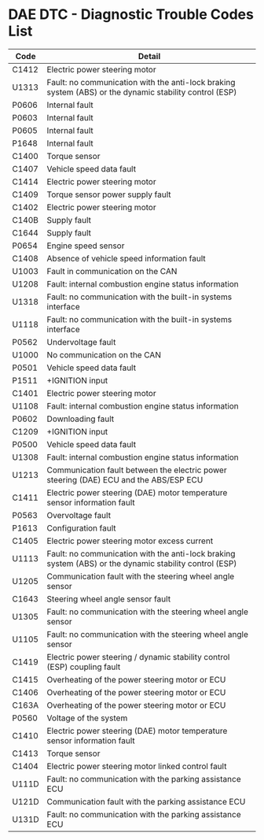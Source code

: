# DAE DTC - Diagnostic Trouble Codes List

| Code | Detail |
| - | - |
| C1412 | Electric power steering motor |
| U1313 | Fault: no communication with the anti-lock braking system (ABS) or the dynamic stability control (ESP) |
| P0606 | Internal fault |
| P0603 | Internal fault |
| P0605 | Internal fault |
| P1648 | Internal fault |
| C1400 | Torque sensor |
| C1407 | Vehicle speed data fault |
| C1414 | Electric power steering motor |
| C1409 | Torque sensor power supply fault |
| C1402 | Electric power steering motor |
| C140B | Supply fault |
| C1644 | Supply fault |
| P0654 | Engine speed sensor |
| C1408 | Absence of vehicle speed information fault |
| U1003 | Fault in communication on the CAN |
| U1208 | Fault: internal combustion engine status information |
| U1318 | Fault: no communication with the built-in systems interface |
| U1118 | Fault: no communication with the built-in systems interface |
| P0562 | Undervoltage fault |
| U1000 | No communication on the CAN |
| P0501 | Vehicle speed data fault |
| P1511 | +IGNITION input |
| C1401 | Electric power steering motor |
| U1108 | Fault: internal combustion engine status information |
| P0602 | Downloading fault |
| C1209 | +IGNITION input |
| P0500 | Vehicle speed data fault |
| U1308 | Fault: internal combustion engine status information |
| U1213 | Communication fault between the electric power steering (DAE) ECU and the ABS/ESP ECU |
| C1411 | Electric power steering (DAE) motor temperature sensor information fault |
| P0563 | Overvoltage fault |
| P1613 | Configuration fault |
| C1405 | Electric power steering motor excess current |
| U1113 | Fault: no communication with the anti-lock braking system (ABS) or the dynamic stability control (ESP) |
| U1205 | Communication fault with the steering wheel angle sensor |
| C1643 | Steering wheel angle sensor fault |
| U1305 | Fault: no communication with the steering wheel angle sensor |
| U1105 | Fault: no communication with the steering wheel angle sensor |
| C1419 | Electric power steering / dynamic stability control (ESP) coupling fault |
| C1415 | Overheating of the power steering motor or ECU |
| C1406 | Overheating of the power steering motor or ECU |
| C163A | Overheating of the power steering motor or ECU |
| P0560 | Voltage of the system |
| C1410 | Electric power steering (DAE) motor temperature sensor information fault |
| C1413 | Torque sensor |
| C1404 | Electric power steering motor linked control fault |
| U111D | Fault: no communication with the parking assistance ECU |
| U121D | Communication fault with the parking assistance ECU |
| U131D | Fault: no communication with the parking assistance ECU |
